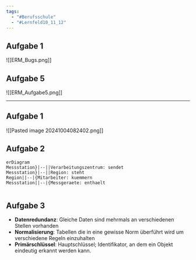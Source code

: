 ```yaml
---
tags:
  - "#Berufsschule"
  - "#Lernfeld10_11_12"
---
```

## Aufgabe 1
![[ERM_Bugs.png]]

## Aufgabe 5
![[ERM_Aufgabe5.png]]

---
## Aufgabe 1
![[Pasted image 20241004082402.png]]

## Aufgabe 2
```mermaid
erDiagram
Messstation}|--||Verarbeitungszentrum: sendet
Messstation}|--||Region: steht
Region||--|{Mitarbeiter: kuemmern
Messstation||--|{Messgeraete: enthaelt


```

## Aufgabe 3
+ **Datenredundanz**: Gleiche Daten sind mehrmals an verschiedenen Stellen vorhanden
+ **Normalisierung**: Tabellen die in eine gewisse Norm überführt wird um verschiedene Regeln einzuhalten
+ **Primärschlüssel**: Hauptschlüssel; Identifikator, an dem ein Objekt eindeutig erkannt werden kann.